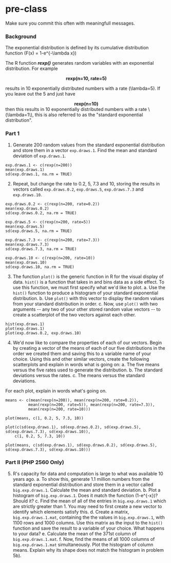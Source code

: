 # pre-class


Make sure you commit this often with meaningfull messages. 

### Background

The exponential distribution is defined by its cumulative distribution function
\(F(x) = 1-e^{-\lambda x}\)

The R function ***rexp()*** generates random variables with an exponential distribution. For example 
<center><strong>rexp(n=10, rate=5)</strong> </center>

results in 10 exponentially distributed numbers with a rate \(\lambda=5\). If you leave out the 5 and just have
<center><strong>rexp(n=10) </strong></center>
then this results in 10 exponentially distributed numbers with a rate \(\lambda=1\), this is also referred to as the "standard exponential distribution". 

### Part 1


1. Generate 200 random values from the standard exponential distribution and store them in a vector `exp.draws.1`.  Find the mean and standard deviation of `exp.draws.1`.
```{r}
exp.draws.1 <- c(rexp(n=200))
mean(exp.draws.1)
sd(exp.draws.1, na.rm = TRUE)

```

2. Repeat, but change the rate to 0.2, 5, 7.3 and 10, storing the results in vectors called  `exp.draws.0.2`,  `exp.draws.5`,  `exp.draws.7.3` and  `exp.draws.10`. 


```{r}
exp.draws.0.2 <- c(rexp(n=200, rate=0.2))
mean(exp.draws.0.2)
sd(exp.draws.0.2, na.rm = TRUE)

exp.draws.5 <- c(rexp(n=200, rate=5))
mean(exp.draws.5)
sd(exp.draws.5, na.rm = TRUE)

exp.draws.7.3 <- c(rexp(n=200, rate=7.3))
mean(exp.draws.7.3)
sd(exp.draws.7.3, na.rm = TRUE)

exp.draws.10 <- c(rexp(n=200, rate=10))
mean(exp.draws.10)
sd(exp.draws.10, na.rm = TRUE)

```


3. The function `plot()` is the generic function in R for the visual display of data. `hist()` is a function that takes in and bins data as a side effect. To use this function, we must first specify what we'd like to plot.
    a. Use the `hist()` function to produce a histogram of your standard exponential distribution. 
    b. Use `plot()` with this vector to display the random values from your standard distribution in order.
    c. Now, use `plot()` with two arguments -- any two of your other stored random value vectors -- to create a scatterplot of the two vectors against each other.

```{r}
hist(exp.draws.1)
plot(exp.draws.1)
plot(exp.draws.0.2, exp.draws.10)
```

4. We'd now like to compare the properties of each of our vectors. Begin by creating a vector of the means of each of our five distributions in the order we created them and saving this to a variable name of your choice. Using this and other similar vectors, create the following scatterplots and explain in words what is going on:
    a. The five means versus the five rates used to generate the distribution.
    b. The standard deviations versus the rates.
    c. The means versus the standard deviations.

For each plot, explain in words what's going on.


```{r}
means <- c(mean(rexp(n=200)), mean(rexp(n=200, rate=0.2)), 
          mean(rexp(n=200, rate=5)), mean(rexp(n=200, rate=7.3)), 
          mean(rexp(n=200, rate=10)))

plot(means, c(1, 0.2, 5, 7.3, 10))

plot(c(sd(exp.draws.1), sd(exp.draws.0.2), sd(exp.draws.5), sd(exp.draws.7.3), sd(exp.draws.10)), 
    c(1, 0.2, 5, 7.3, 10))

plot(means, c(sd(exp.draws.1), sd(exp.draws.0.2), sd(exp.draws.5), sd(exp.draws.7.3), sd(exp.draws.10)))
```

### Part II (PHP 2560 Only)


5. R's capacity for data and computation is large to what was available 10 years ago. 
    a. To show this, generate 1.1 million numbers from the standard exponential distribution and store them in a vector called `big.exp.draws.1`. Calculate the mean and standard deviation.
    b. Plot a histogram of `big.exp.draws.1`.  Does it match the function \(1-e^{-x}\)?  Should it? 
    c. Find the mean of all of the entries in `big.exp.draws.1` which are strictly greater than 1. You may need to first create a new vector to identify which elements satisfy this.
    d. Create a matrix, `big.exp.draws.1.mat`, containing the the values in 
`big.exp.draws.1`, with 1100 rows and 1000 columns. Use this matrix as the input to the `hist()` function and save the result to a variable of your choice. What happens to your data?
    e. Calculate the mean of the 371st column of `big.exp.draws.1.mat`.
    f. Now, find the means of all 1000 columns of `big.exp.draws.1.mat` simultaneously. Plot the histogram of column means.  Explain why its shape does not match the histogram in problem 5b).
   

